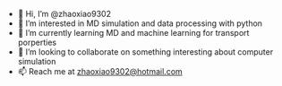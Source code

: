
- 👋 Hi, I’m @zhaoxiao9302
- 👀 I’m interested in MD simulation and data processing with python
- 🌱 I’m currently learning MD and machine learning for transport porperties
- 💞️ I’m looking to collaborate on something interesting about computer simulation
- 📫 Reach me at zhaoxiao9302@hotmail.com

<!---
zhaoxiao9302/zhaoxiao9302 is a ✨ special ✨ repository because its `README.md` (this file) appears on your GitHub profile.
You can click the Preview link to take a look at your changes.
--->
